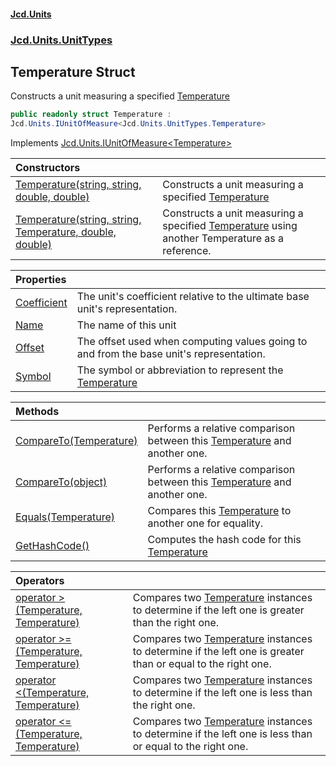 #### [Jcd.Units](index.md 'index')
### [Jcd.Units.UnitTypes](Jcd.Units.UnitTypes.md 'Jcd.Units.UnitTypes')

## Temperature Struct

Constructs a unit measuring a specified [Temperature](Jcd.Units.UnitTypes.Temperature.md 'Jcd.Units.UnitTypes.Temperature')

```csharp
public readonly struct Temperature :
Jcd.Units.IUnitOfMeasure<Jcd.Units.UnitTypes.Temperature>
```

Implements [Jcd.Units.IUnitOfMeasure&lt;](Jcd.Units.IUnitOfMeasure_TUnits_.md 'Jcd.Units.IUnitOfMeasure<TUnits>')[Temperature](Jcd.Units.UnitTypes.Temperature.md 'Jcd.Units.UnitTypes.Temperature')[&gt;](Jcd.Units.IUnitOfMeasure_TUnits_.md 'Jcd.Units.IUnitOfMeasure<TUnits>')

| Constructors | |
| :--- | :--- |
| [Temperature(string, string, double, double)](Jcd.Units.UnitTypes.Temperature.Temperature(string,string,double,double).md 'Jcd.Units.UnitTypes.Temperature.Temperature(string, string, double, double)') | Constructs a unit measuring a specified [Temperature](Jcd.Units.UnitTypes.Temperature.md 'Jcd.Units.UnitTypes.Temperature') |
| [Temperature(string, string, Temperature, double, double)](Jcd.Units.UnitTypes.Temperature.Temperature(string,string,Jcd.Units.UnitTypes.Temperature,double,double).md 'Jcd.Units.UnitTypes.Temperature.Temperature(string, string, Jcd.Units.UnitTypes.Temperature, double, double)') | Constructs a unit measuring a specified [Temperature](Jcd.Units.UnitTypes.Temperature.md 'Jcd.Units.UnitTypes.Temperature') using another Temperature as a reference. |

| Properties | |
| :--- | :--- |
| [Coefficient](Jcd.Units.UnitTypes.Temperature.Coefficient.md 'Jcd.Units.UnitTypes.Temperature.Coefficient') | The unit's coefficient relative to the ultimate base unit's representation. |
| [Name](Jcd.Units.UnitTypes.Temperature.Name.md 'Jcd.Units.UnitTypes.Temperature.Name') | The name of this unit |
| [Offset](Jcd.Units.UnitTypes.Temperature.Offset.md 'Jcd.Units.UnitTypes.Temperature.Offset') | The offset used when computing values going to and from the base unit's representation. |
| [Symbol](Jcd.Units.UnitTypes.Temperature.Symbol.md 'Jcd.Units.UnitTypes.Temperature.Symbol') | The symbol or abbreviation to represent the [Temperature](Jcd.Units.UnitTypes.Temperature.md 'Jcd.Units.UnitTypes.Temperature') |

| Methods | |
| :--- | :--- |
| [CompareTo(Temperature)](Jcd.Units.UnitTypes.Temperature.CompareTo(Jcd.Units.UnitTypes.Temperature).md 'Jcd.Units.UnitTypes.Temperature.CompareTo(Jcd.Units.UnitTypes.Temperature)') | Performs a relative comparison between this [Temperature](Jcd.Units.UnitTypes.Temperature.md 'Jcd.Units.UnitTypes.Temperature') and another one. |
| [CompareTo(object)](Jcd.Units.UnitTypes.Temperature.CompareTo(object).md 'Jcd.Units.UnitTypes.Temperature.CompareTo(object)') | Performs a relative comparison between this [Temperature](Jcd.Units.UnitTypes.Temperature.md 'Jcd.Units.UnitTypes.Temperature') and another one. |
| [Equals(Temperature)](Jcd.Units.UnitTypes.Temperature.Equals(Jcd.Units.UnitTypes.Temperature).md 'Jcd.Units.UnitTypes.Temperature.Equals(Jcd.Units.UnitTypes.Temperature)') | Compares this [Temperature](Jcd.Units.UnitTypes.Temperature.md 'Jcd.Units.UnitTypes.Temperature') to another one for equality. |
| [GetHashCode()](Jcd.Units.UnitTypes.Temperature.GetHashCode().md 'Jcd.Units.UnitTypes.Temperature.GetHashCode()') | Computes the hash code for this [Temperature](Jcd.Units.UnitTypes.Temperature.md 'Jcd.Units.UnitTypes.Temperature') |

| Operators | |
| :--- | :--- |
| [operator &gt;(Temperature, Temperature)](Jcd.Units.UnitTypes.Temperature.op_GreaterThan(Jcd.Units.UnitTypes.Temperature,Jcd.Units.UnitTypes.Temperature).md 'Jcd.Units.UnitTypes.Temperature.op_GreaterThan(Jcd.Units.UnitTypes.Temperature, Jcd.Units.UnitTypes.Temperature)') | Compares two [Temperature](Jcd.Units.UnitTypes.Temperature.md 'Jcd.Units.UnitTypes.Temperature') instances to determine if the left one is greater than the right one. |
| [operator &gt;=(Temperature, Temperature)](Jcd.Units.UnitTypes.Temperature.op_GreaterThanOrEqual(Jcd.Units.UnitTypes.Temperature,Jcd.Units.UnitTypes.Temperature).md 'Jcd.Units.UnitTypes.Temperature.op_GreaterThanOrEqual(Jcd.Units.UnitTypes.Temperature, Jcd.Units.UnitTypes.Temperature)') | Compares two [Temperature](Jcd.Units.UnitTypes.Temperature.md 'Jcd.Units.UnitTypes.Temperature') instances to determine if the left one is greater than or equal to the right one. |
| [operator &lt;(Temperature, Temperature)](Jcd.Units.UnitTypes.Temperature.op_LessThan(Jcd.Units.UnitTypes.Temperature,Jcd.Units.UnitTypes.Temperature).md 'Jcd.Units.UnitTypes.Temperature.op_LessThan(Jcd.Units.UnitTypes.Temperature, Jcd.Units.UnitTypes.Temperature)') | Compares two [Temperature](Jcd.Units.UnitTypes.Temperature.md 'Jcd.Units.UnitTypes.Temperature') instances to determine if the left one is less than the right one. |
| [operator &lt;=(Temperature, Temperature)](Jcd.Units.UnitTypes.Temperature.op_LessThanOrEqual(Jcd.Units.UnitTypes.Temperature,Jcd.Units.UnitTypes.Temperature).md 'Jcd.Units.UnitTypes.Temperature.op_LessThanOrEqual(Jcd.Units.UnitTypes.Temperature, Jcd.Units.UnitTypes.Temperature)') | Compares two [Temperature](Jcd.Units.UnitTypes.Temperature.md 'Jcd.Units.UnitTypes.Temperature') instances to determine if the left one is less than or equal to the right one. |
